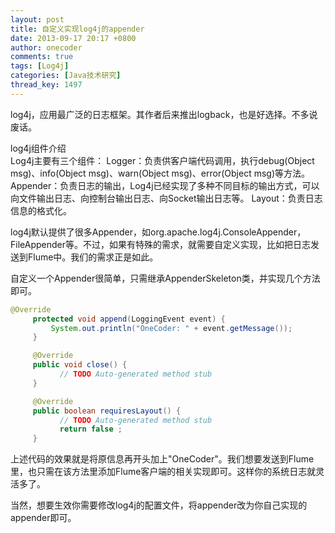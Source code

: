 ```yaml
---
layout: post
title: 自定义实现log4j的appender
date: 2013-09-17 20:17 +0800
author: onecoder
comments: true
tags: [Log4j]
categories: [Java技术研究]
thread_key: 1497
---
```


log4j，应用最广泛的日志框架。其作者后来推出logback，也是好选择。不多说废话。

log4j组件介绍  
Log4j主要有三个组件：
	Logger：负责供客户端代码调用，执行debug(Object msg)、info(Object msg)、warn(Object msg)、error(Object msg)等方法。  
	Appender：负责日志的输出，Log4j已经实现了多种不同目标的输出方式，可以向文件输出日志、向控制台输出日志、向Socket输出日志等。  	Layout：负责日志信息的格式化。

log4j默认提供了很多Appender，如org.apache.log4j.ConsoleAppender，FileAppender等。不过，如果有特殊的需求，就需要自定义实现，比如把日志发送到Flume中。我们的需求正是如此。

自定义一个Appender很简单，只需继承AppenderSkeleton类，并实现几个方法即可。

```java
@Override
     protected void append(LoggingEvent event) {
         System.out.println("OneCoder: " + event.getMessage());
     }

     @Override
     public void close() {
           // TODO Auto-generated method stub
     }

     @Override
     public boolean requiresLayout() {
           // TODO Auto-generated method stub
           return false ;
     }
```

上述代码的效果就是将原信息再开头加上"OneCoder"。我们想要发送到Flume里，也只需在该方法里添加Flume客户端的相关实现即可。这样你的系统日志就灵活多了。

当然，想要生效你需要修改log4j的配置文件，将appender改为你自己实现的appender即可。


